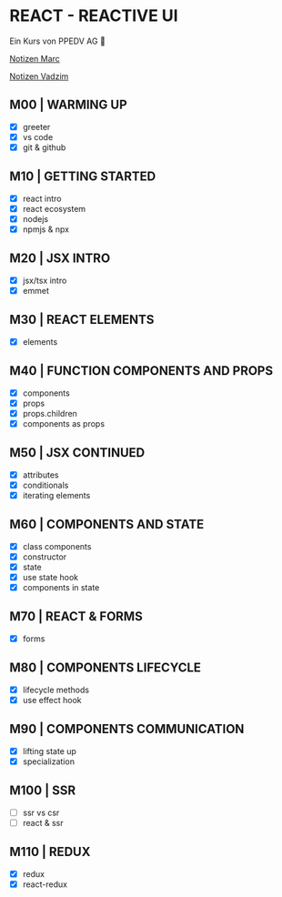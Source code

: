 # REACT - REACTIVE UI

Ein Kurs von PPEDV AG :rocket:

[Notizen Marc](./marc/m-notes.md)

[Notizen Vadzim](./vadzim/v-notes.md)

## M00 | WARMING UP

- [x] greeter
- [x] vs code
- [x] git & github

## M10 | GETTING STARTED

- [x] react intro
- [x] react ecosystem
- [x] nodejs
- [x] npmjs & npx

## M20 | JSX INTRO

- [x] jsx/tsx intro
- [x] emmet

## M30 | REACT ELEMENTS

- [x] elements

## M40 | FUNCTION COMPONENTS AND PROPS

- [x] components
- [x] props
- [x] props.children
- [x] components as props

## M50 | JSX CONTINUED

- [x] attributes
- [x] conditionals
- [x] iterating elements

## M60 | COMPONENTS AND STATE

- [x] class components
- [x] constructor
- [x] state
- [x] use state hook
- [x] components in state

## M70 | REACT & FORMS

- [x] forms

## M80 | COMPONENTS LIFECYCLE

- [x] lifecycle methods
- [x] use effect hook

## M90 | COMPONENTS COMMUNICATION

- [x] lifting state up
- [x] specialization

## M100 | SSR

- [ ] ssr vs csr
- [ ] react & ssr

## M110 | REDUX

- [x] redux
- [x] react-redux
